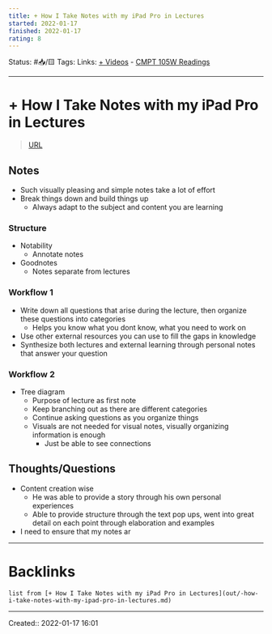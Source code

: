 ```yaml
---
title: + How I Take Notes with my iPad Pro in Lectures
started: 2022-01-17 
finished: 2022-01-17 
rating: 8
---
```

Status: #📥/🟨 
Tags: 
Links: [+ Videos](out/-videos.md) - [CMPT 105W Readings](out/cmpt-105w-readings.md)
___
# + How I Take Notes with my iPad Pro in Lectures
> [URL](https://www.youtube.com/watch?v=n0ql-yeY9u0&ab_channel=SamuelSuresh)

## Notes
- Such visually pleasing and simple notes take a lot of effort
- Break things down and build things up
	- Always adapt to the subject and content you are learning
### Structure
- Notability
	- Annotate notes
- Goodnotes
	- Notes separate from lectures
### Workflow 1
- Write down all questions that arise during the lecture, then organize these questions into categories
	- Helps you know what you dont know, what you need to work on
- Use other external resources you can use to fill the gaps in knowledge
- Synthesize both lectures and external learning through personal notes that answer your question
### Workflow 2
- Tree diagram
	- Purpose of lecture as first note
	- Keep branching out as there are different categories
	- Continue asking questions as you organize things
	- Visuals are not needed for visual notes, visually organizing information is enough
		- Just be able to see connections

## Thoughts/Questions
- Content creation wise
	- He was able to provide a story through his own personal experiences
	- Able to provide structure through the text pop ups, went into great detail on each point through elaboration and examples
- I need to ensure that my notes ar
___
# Backlinks
```dataview
list from [+ How I Take Notes with my iPad Pro in Lectures](out/-how-i-take-notes-with-my-ipad-pro-in-lectures.md)
```
___
Created:: 2022-01-17 16:01



